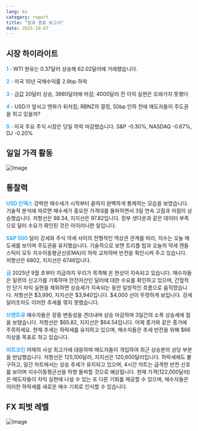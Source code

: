 ```yaml
---
lang: ko
category: report
title: "일과 종료 보고서"
date: 2025-10-07
---
```



<h2>시장 하이라이트</h2>
<strong style="color: #2caef7;">1 - </strong> WTI 원유는 0.37달러 상승해 62.02달러에 거래됐습니다.

<strong style="color: #2caef7;">2 - </strong> 미국 10년 국채수익률 2.9bp 하락

<strong style="color: #2caef7;">3 - </strong> 금값 20달러 상승, 3980달러에 마감; 4000달러 전 이익 실현은 오래가지 못했다

<strong style="color: #2caef7;">4 - </strong> USD가 앞서고 엔화가 뒤처짐; RBNZ의 결정, 50bp 인하 전에 매도자들이 주도권을 쥐고 있을까?

<strong style="color: #2caef7;">5 - </strong> 미국 주요 주식 시장은 당일 하락 마감했습니다. S&P -0.30%, NASDAQ -0.67%, DJ -0.20%



<h2>일일 가격 활동</h2>
<img src="https://markleighedu.github.io/img/Oct-2025/07-Oct-2025/price.jpg" alt="Image"/>

<h2>통찰력</h2>
<strong style="color: #2caef7;">USD 인덱스</strong> 강력한 매수세가 시작부터 끝까지 완벽하게 통제하는 모습을 보였습니다. 기술적 분석에 따르면 매수세가 중요한 가격대를 돌파하면서 3일 연속 고점과 저점이 상승했습니다. 저항선은 98.34, 지지선은 97.82입니다. 정부 셧다운과 같은 데이터 부족으로 달러 수요가 확인된 것은 아이러니한 일입니다.

<strong style="color: #2caef7;">S&P 500</strong> 달러 강세와 주식 약세 사이의 전형적인 역상관 관계를 따라, 지수는 오늘 매도세를 보이며 주도권을 유지했습니다. 기술적으로 보면 트리플 탑과 오늘의 약세 캔들스틱이 모두 지수이동평균선(EMA)이 하락 교차하며 반전을 확인시켜 주고 있습니다. 저항선은 6802, 지지선은 6746입니다.

<strong style="color: #2caef7;">금</strong> 2025년 9월 초부터 지금까지 우리가 목격해 온 현상이 지속되고 있습니다. 매수자들은 일련의 신고가를 기록하며 안전자산인 달러에 대한 수요를 확인하고 있으며, 간헐적인 단기 차익 실현을 제외하면 상승세가 지속되는 동안 일방적인 흐름으로 움직였습니다. 저항선은 $3,990, 지지선은 $3,940입니다. $4,000 선이 뚜렷하게 보입니다. 강세 달러조차도 이러한 추세를 꺾지 못했습니다.

<strong style="color: #2caef7;">브렌트유</strong> 매수자들은 장중 변동성을 견뎌내며 상승 마감하며 3일간의 소폭 상승세에 힘을 보탰습니다. 저항선은 $65.82, 지지선은 $64.54입니다. 어제 종가와 같은 종가에 주목하세요. 현재 추세는 하락세를 유지하고 있으며, 매수자들은 추세 반전을 위해 $66 이상을 목표로 하고 있습니다.

<strong style="color: #2caef7;">비트코인</strong> 어제의 사상 최고가에 대응하여 매도자들이 개입하여 최근 상승분의 상당 부분을 반납했습니다. 저항선은 125,100달러, 지지선은 120,600달러입니다. 하락세에도 불구하고, 일간 차트에서는 상승 추세가 유지되고 있으며, 4시간 차트는 급격한 반전 신호를 보이며 지수이동평균선을 하향 돌파할 것으로 예상됩니다. 현재 가격(122,000달러)은 매도자들이 차익 실현에 나설 수 있는 또 다른 기회를 제공할 수 있으며, 매수자들은 이러한 하락세를 새로운 매수 기회로 인식할 수 있습니다.



<h2>FX 피벗 레벨</h2>
<img src="https://markleighedu.github.io/img/Oct-2025/07-Oct-2025/pivot.jpg" alt="Image"/>